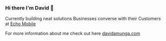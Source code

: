 ### Hi there I'm David 👋

Currently building neat solutions Businesses converse with their Customers at [Echo Mobile](https://echomobile.io) 

For more information about me check out here [davidamunga.com](https://davidamunga.com)


<!--
**DavidAmunga/DavidAmunga** is a ✨ _special_ ✨ repository because its `README.md` (this file) appears on your GitHub profile.

Here are some ideas to get you started:

- 🔭 I’m currently working on ...
- 🌱 I’m currently learning ...
- 👯 I’m looking to collaborate on ...
- 🤔 I’m looking for help with ...
- 💬 Ask me about ...
- 📫 How to reach me: ...
- 😄 Pronouns: ...
- ⚡ Fun fact: ...
-->
